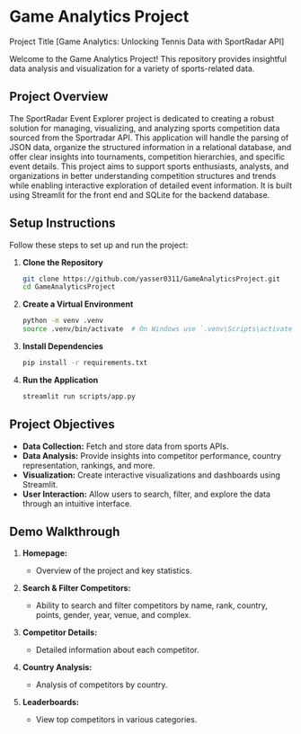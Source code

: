 # Game Analytics Project

Project Title [Game Analytics: Unlocking Tennis Data with SportRadar API]

Welcome to the Game Analytics Project! This repository provides insightful data analysis and visualization for a variety of sports-related data.

## Project Overview
The SportRadar Event Explorer project is dedicated to creating a robust solution for managing, visualizing, and analyzing sports competition data sourced from the Sportradar API. This application will handle the parsing of JSON data, organize the structured information in a relational database, and offer clear insights into tournaments, competition hierarchies, and specific event details. This project aims to support sports enthusiasts, analysts, and organizations in better understanding competition structures and trends while enabling interactive exploration of detailed event information. It is built using Streamlit for the front end and SQLite for the backend database.

## Setup Instructions
Follow these steps to set up and run the project:

1. **Clone the Repository**
   ```bash
   git clone https://github.com/yasser0311/GameAnalyticsProject.git
   cd GameAnalyticsProject
   ```

2. **Create a Virtual Environment**
   ```bash
   python -m venv .venv
   source .venv/bin/activate  # On Windows use `.venv\Scripts\activate`
   ```

3. **Install Dependencies**
   ```bash
   pip install -r requirements.txt
   ```

4. **Run the Application**
   ```bash
   streamlit run scripts/app.py
   ```

## Project Objectives
- **Data Collection:** Fetch and store data from sports APIs.
- **Data Analysis:** Provide insights into competitor performance, country representation, rankings, and more.
- **Visualization:** Create interactive visualizations and dashboards using Streamlit.
- **User Interaction:** Allow users to search, filter, and explore the data through an intuitive interface.

## Demo Walkthrough
1. **Homepage:**
   - Overview of the project and key statistics.

2. **Search & Filter Competitors:**
   - Ability to search and filter competitors by name, rank, country, points, gender, year, venue, and complex.

3. **Competitor Details:**
   - Detailed information about each competitor.

4. **Country Analysis:**
   - Analysis of competitors by country.

5. **Leaderboards:**
   - View top competitors in various categories.



